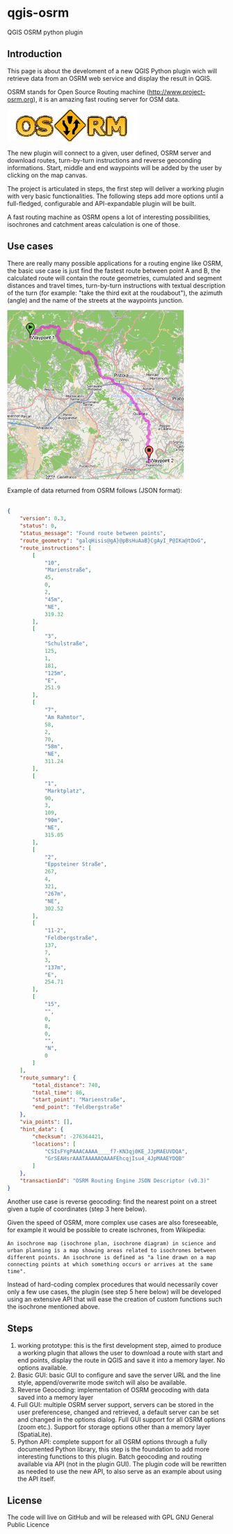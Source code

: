 qgis-osrm
=========

QGIS OSRM python plugin


Introduction
------------

This page is about the develoment of a new QGIS Python plugin wich will retrieve data from an OSRM web service and display the result in QGIS.

OSRM stands for Open Source Routing machine (http://www.project-osrm.org), it is an amazing fast routing server for OSM data.

![OSRM Logo](osrm-logo.png "OSRM Open Source Routing machine")

The new plugin will connect to a given, user defined, OSRM server and download routes, turn-by-turn instructions and reverse geoconding informations. Start, middle and end waypoints will be added by the user by clicking on the map canvas. 

 
The project is articulated in steps, the first step will deliver a working plugin with very basic functionalities. The following steps add more options until a full-fledged, configurable and API-expandable plugin will be built.

A fast routing machine as OSRM opens a lot of interesting possibilities, isochrones and catchment areas calculation is one of those. 


Use cases
---------

There are really many possible applications for a routing engine like OSRM, the basic use case is just find the fastest route between point A and B, the calculated route will contain the route geometries, cumulated and segment distances and travel times, turn-by-turn instructions with textual description of the turn (for example: "take the third exit at the roudabout"), the azimuth (angle) and the name of the streets at the waypoints junction.

![OSRM Routing](osrm-routing.png "OSRM Routing example")


Example of data returned from OSRM follows (JSON format):
```json

{
    "version": 0.3,
    "status": 0,
    "status_message": "Found route between points",
    "route_geometry": "galqHisis@gA}@pBsHuAaB}CgAyI_P@IKa@tDoG",
    "route_instructions": [
        [
            "10",
            "Marienstraße",
            45,
            0,
            2,
            "45m",
            "NE",
            319.32
        ],
        [
            "3",
            "Schulstraße",
            125,
            1,
            181,
            "125m",
            "E",
            251.9
        ],
        [
            "7",
            "Am Rahmtor",
            58,
            2,
            70,
            "58m",
            "NE",
            311.24
        ],
        [
            "1",
            "Marktplatz",
            90,
            3,
            109,
            "90m",
            "NE",
            315.05
        ],
        [
            "2",
            "Eppsteiner Straße",
            267,
            4,
            321,
            "267m",
            "NE",
            302.52
        ],
        [
            "11-2",
            "Feldbergstraße",
            137,
            7,
            3,
            "137m",
            "E",
            254.71
        ],
        [
            "15",
            "",
            0,
            8,
            0,
            "",
            "N",
            0
        ]
    ],
    "route_summary": {
        "total_distance": 740,
        "total_time": 86,
        "start_point": "Marienstraße",
        "end_point": "Feldbergstraße"
    },
    "via_points": [],
    "hint_data": {
        "checksum": -276364421,
        "locations": [
            "CSIsFYgPAAACAAAA____f7-KN3qj0KE_JJpMAEUVDQA",
            "GrSEAHsrAAATAAAAAQAAAFEhcqjIsu4_4JpMAAEYDQB"
        ]
    },
    "transactionId": "OSRM Routing Engine JSON Descriptor (v0.3)"
}

```

Another use case is reverse geocoding: find the nearest point on a street given a tuple of coordinates (step 3 here below).

Given the speed of OSRM, more complex use cases are also foreseeable, for example it would be possible to create ischrones, from Wikipedia:

    An isochrone map (isochrone plan, isochrone diagram) in science and urban planning is a map showing areas related to isochrones between different points. An isochrone is defined as "a line drawn on a map connecting points at which something occurs or arrives at the same time".

Instead of hard-coding complex procedures that would necessarily cover only a few use cases, the plugin (see step 5 here below) will be developed using an extensive API that will ease the creation of custom functions such the isochrone mentioned above.

Steps
-----

1. working prototype: this is the first development step, aimed to produce a working plugin that allows the user to download a route with start and end points, display the route in QGIS and save it into a memory layer. No options available.
2. Basic GUI: basic GUI to configure  and save the server URL and the line style, append/overwrite mode switch will also be available. 
3. Reverse Geocoding: implementation of OSRM geocoding with data saved into a memory layer
4. Full GUI: multiple OSRM server support, servers can be stored in the user preferencese, changed and retrieved, a default server can be set and changed in the options dialog. Full GUI support for all OSRM options (zoom etc.). Support for storage options other than a memory layer (SpatiaLite).
5. Python API: complete support for all OSRM options through a fully documented Python library, this step is the foundation to add more interesting functions to this plugin. Batch geocoding and routing available via API (not in the plugin GUI). The plugin code will be rewritten as needed to use the new API, to also serve as an example about using the API itself.


License
-------


The code will live on GitHub and will be released with GPL GNU General Public Licence

